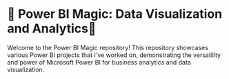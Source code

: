 # 🌟 Power BI Magic: Data Visualization and Analytics🌟
Welcome to the Power BI Magic repository!  This repository showcases various Power BI projects that I've worked on, demonstrating the versatility and power of Microsoft Power BI for business analytics and data visualization.
